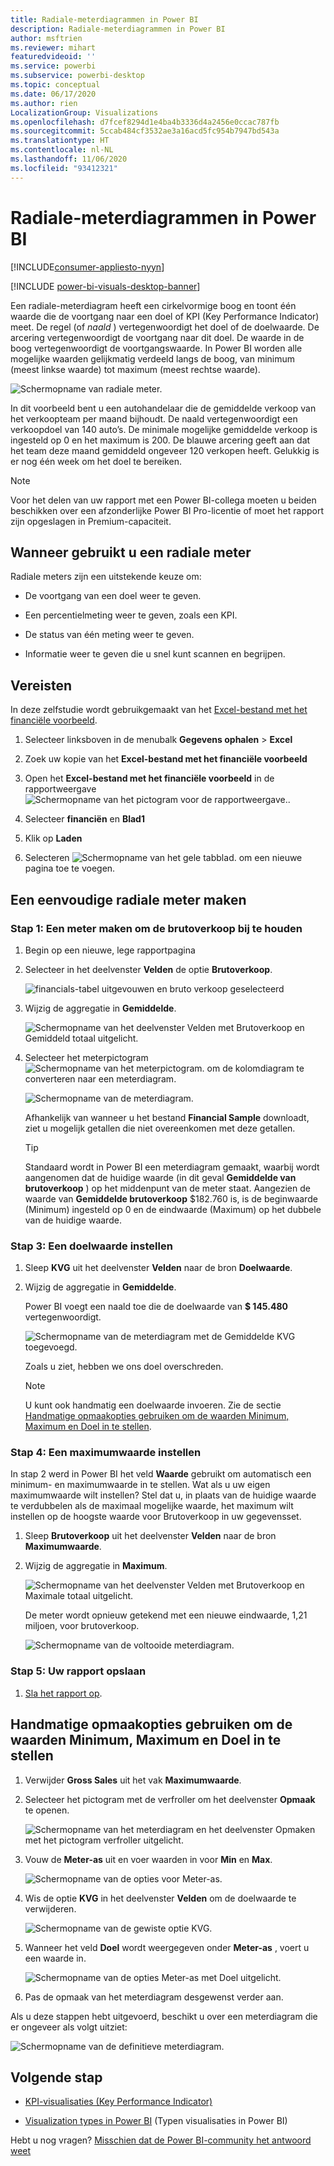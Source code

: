 ```yaml
---
title: Radiale-meterdiagrammen in Power BI
description: Radiale-meterdiagrammen in Power BI
author: msftrien
ms.reviewer: mihart
featuredvideoid: ''
ms.service: powerbi
ms.subservice: powerbi-desktop
ms.topic: conceptual
ms.date: 06/17/2020
ms.author: rien
LocalizationGroup: Visualizations
ms.openlocfilehash: d7fcef8294d1e4ba4b3336d4a2456e0ccac787fb
ms.sourcegitcommit: 5ccab484cf3532ae3a16acd5fc954b7947bd543a
ms.translationtype: HT
ms.contentlocale: nl-NL
ms.lasthandoff: 11/06/2020
ms.locfileid: "93412321"
---
```

# <a name="radial-gauge-charts-in-power-bi"></a>Radiale-meterdiagrammen in Power BI

[!INCLUDE[consumer-appliesto-nyyn](../includes/consumer-appliesto-nyyn.md)]

[!INCLUDE [power-bi-visuals-desktop-banner](../includes/power-bi-visuals-desktop-banner.md)]

Een radiale-meterdiagram heeft een cirkelvormige boog en toont één waarde die de voortgang naar een doel of KPI (Key Performance Indicator) meet. De regel (of *naald* ) vertegenwoordigt het doel of de doelwaarde. De arcering vertegenwoordigt de voortgang naar dit doel. De waarde in de boog vertegenwoordigt de voortgangswaarde. In Power BI worden alle mogelijke waarden gelijkmatig verdeeld langs de boog, van minimum (meest linkse waarde) tot maximum (meest rechtse waarde).

![Schermopname van radiale meter.](media/power-bi-visualization-radial-gauge-charts/gauge-m.png)

In dit voorbeeld bent u een autohandelaar die de gemiddelde verkoop van het verkoopteam per maand bijhoudt. De naald vertegenwoordigt een verkoopdoel van 140 auto’s. De minimale mogelijke gemiddelde verkoop is ingesteld op 0 en het maximum is 200.  De blauwe arcering geeft aan dat het team deze maand gemiddeld ongeveer 120 verkopen heeft. Gelukkig is er nog één week om het doel te bereiken.

> [!NOTE]
> Voor het delen van uw rapport met een Power BI-collega moeten u beiden beschikken over een afzonderlijke Power BI Pro-licentie of moet het rapport zijn opgeslagen in Premium-capaciteit.

## <a name="when-to-use-a-radial-gauge"></a>Wanneer gebruikt u een radiale meter

Radiale meters zijn een uitstekende keuze om:

* De voortgang van een doel weer te geven.

* Een percentielmeting weer te geven, zoals een KPI.

* De status van één meting weer te geven.

* Informatie weer te geven die u snel kunt scannen en begrijpen.

## <a name="prerequisites"></a>Vereisten

In deze zelfstudie wordt gebruikgemaakt van het [Excel-bestand met het financiële voorbeeld](https://download.microsoft.com/download/9/6/D/96DDC2FF-2568-491D-AAFA-AFDD6F763AE3/Retail%20Analysis%20Sample%20PBIX.pbix).

1. Selecteer linksboven in de menubalk **Gegevens ophalen** > **Excel**
   
2. Zoek uw kopie van het **Excel-bestand met het financiële voorbeeld**

1. Open het **Excel-bestand met het financiële voorbeeld** in de rapportweergave ![Schermopname van het pictogram voor de rapportweergave.](media/power-bi-visualization-kpi/power-bi-report-view.png).

1. Selecteer **financiën** en **Blad1**

1. Klik op **Laden**

1. Selecteren ![Schermopname van het gele tabblad.](media/power-bi-visualization-kpi/power-bi-yellow-tab.png) om een nieuwe pagina toe te voegen.



## <a name="create-a-basic-radial-gauge"></a>Een eenvoudige radiale meter maken

### <a name="step-1-create-a-gauge-to-track-gross-sales"></a>Stap 1: Een meter maken om de brutoverkoop bij te houden

1. Begin op een nieuwe, lege rapportpagina

1. Selecteer in het deelvenster **Velden** de optie **Brutoverkoop**.

   ![financials-tabel uitgevouwen en bruto verkoop geselecteerd](media/power-bi-visualization-radial-gauge-charts/grosssalesvalue-new.png)

1. Wijzig de aggregatie in **Gemiddelde**.

   ![Schermopname van het deelvenster Velden met Brutoverkoop en Gemiddeld totaal uitgelicht.](media/power-bi-visualization-radial-gauge-charts/changetoaverage-new.png)

1. Selecteer het meterpictogram ![Schermopname van het meterpictogram.](media/power-bi-visualization-radial-gauge-charts/gaugeicon-new.png) om de kolomdiagram te converteren naar een meterdiagram.

    ![Schermopname van de meterdiagram.](media/power-bi-visualization-radial-gauge-charts/gauge-no-target.png)

    Afhankelijk van wanneer u het bestand **Financial Sample** downloadt, ziet u mogelijk getallen die niet overeenkomen met deze getallen.

    > [!TIP]
    > Standaard wordt in Power BI een meterdiagram gemaakt, waarbij wordt aangenomen dat de huidige waarde (in dit geval **Gemiddelde van brutoverkoop** ) op het middenpunt van de meter staat. Aangezien de waarde van **Gemiddelde brutoverkoop** $182.760 is, is de beginwaarde (Minimum) ingesteld op 0 en de eindwaarde (Maximum) op het dubbele van de huidige waarde.

### <a name="step-3-set-a-target-value"></a>Stap 3: Een doelwaarde instellen

1. Sleep **KVG** uit het deelvenster **Velden** naar de bron **Doelwaarde**.

1. Wijzig de aggregatie in **Gemiddelde**.

   Power BI voegt een naald toe die de doelwaarde van **$ 145.480** vertegenwoordigt.

   ![Schermopname van de meterdiagram met de Gemiddelde KVG toegevoegd.](media/power-bi-visualization-radial-gauge-charts/gaugeinprogress-new.png)

    Zoals u ziet, hebben we ons doel overschreden.

   > [!NOTE]
   > U kunt ook handmatig een doelwaarde invoeren. Zie de sectie [Handmatige opmaakopties gebruiken om de waarden Minimum, Maximum en Doel in te stellen](#use-manual-format-options-to-set-minimum-maximum-and-target-values).

### <a name="step-4-set-a-maximum-value"></a>Stap 4: Een maximumwaarde instellen

In stap 2 werd in Power BI het veld **Waarde** gebruikt om automatisch een minimum- en maximumwaarde in te stellen. Wat als u uw eigen maximumwaarde wilt instellen? Stel dat u, in plaats van de huidige waarde te verdubbelen als de maximaal mogelijke waarde, het maximum wilt instellen op de hoogste waarde voor Brutoverkoop in uw gegevensset.

1. Sleep **Brutoverkoop** uit het deelvenster **Velden** naar de bron **Maximumwaarde**.

1. Wijzig de aggregatie in **Maximum**.

   ![Schermopname van het deelvenster Velden met Brutoverkoop en Maximale totaal uitgelicht.](media/power-bi-visualization-radial-gauge-charts/setmaximum-new.png)

   De meter wordt opnieuw getekend met een nieuwe eindwaarde, 1,21 miljoen, voor brutoverkoop.

   ![Schermopname van de voltooide meterdiagram.](media/power-bi-visualization-radial-gauge-charts/power-bi-final-gauge.png)

### <a name="step-5-save-your-report"></a>Stap 5: Uw rapport opslaan

1. [Sla het rapport op](../create-reports/service-report-save.md).

## <a name="use-manual-format-options-to-set-minimum-maximum-and-target-values"></a>Handmatige opmaakopties gebruiken om de waarden Minimum, Maximum en Doel in te stellen

1. Verwijder **Gross Sales** uit het vak **Maximumwaarde**.

1. Selecteer het pictogram met de verfroller om het deelvenster **Opmaak** te openen.

   ![Schermopname van het meterdiagram en het deelvenster Opmaken met het pictogram verfroller uitgelicht.](media/power-bi-visualization-radial-gauge-charts/power-bi-roller.png)

1. Vouw de **Meter-as** uit en voer waarden in voor **Min** en **Max**.

    ![Schermopname van de opties voor Meter-as.](media/power-bi-visualization-radial-gauge-charts/power-bi-gauge-axis.png)

1. Wis de optie **KVG** in het deelvenster **Velden** om de doelwaarde te verwijderen.

    ![Schermopname van de gewiste optie KVG.](media/power-bi-visualization-radial-gauge-charts/pbi-remove-target.png)

1. Wanneer het veld **Doel** wordt weergegeven onder **Meter-as** , voert u een waarde in.

     ![Schermopname van de opties Meter-as met Doel uitgelicht.](media/power-bi-visualization-radial-gauge-charts/power-bi-gauge-target.png)

1. Pas de opmaak van het meterdiagram desgewenst verder aan.

Als u deze stappen hebt uitgevoerd, beschikt u over een meterdiagram die er ongeveer als volgt uitziet:

![Schermopname van de definitieve meterdiagram.](media/power-bi-visualization-radial-gauge-charts/power-bi-final.png)

## <a name="next-step"></a>Volgende stap

* [KPI-visualisaties (Key Performance Indicator)](power-bi-visualization-kpi.md)

* [Visualization types in Power BI](power-bi-visualization-types-for-reports-and-q-and-a.md) (Typen visualisaties in Power BI)

Hebt u nog vragen? [Misschien dat de Power BI-community het antwoord weet](https://community.powerbi.com/)

